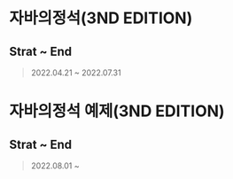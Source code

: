 # 자바의정석(3ND EDITION)
## Strat ~ End
> 2022.04.21 ~ 2022.07.31

# 자바의정석 예제(3ND EDITION)
## Strat ~ End
> 2022.08.01 ~
